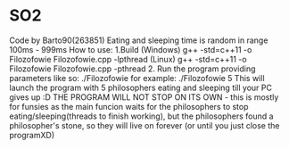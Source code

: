 # SO2
Code by Barto90(263851)
Eating and sleeping time is random in range 100ms - 999ms
How to use:
1.Build
  (Windows) g++ -std=c++11 -o Filozofowie Filozofowie.cpp -lpthread
  (Linux)   g++ -std=c++11 -o Filozofowie Filozofowie.cpp -pthread
2. Run the program providing parameters like so:
  ./Filozofowie <number of philosophers>
  for example:
    ./Filozofowie 5 
    This will launch the program with 5 philosophers eating and sleeping till your PC gives up :D
    THE PROGRAM WILL NOT STOP ON ITS OWN - this is mostly for funsies as the main funcion waits for the philosophers to stop eating/sleeping(threads to finish working), but the philosophers found a philosopher's stone, so they will live on forever (or until you just close the programXD)

